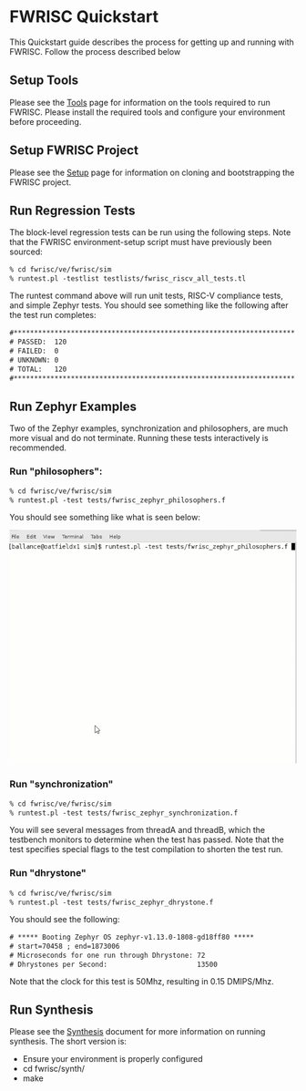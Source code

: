 # FWRISC Quickstart

This Quickstart guide describes the process for getting up and running with FWRISC. Follow the process
described below 

## Setup Tools

Please see the [Tools](fwrisc_tools.md) page for information on the tools required to run FWRISC. 
Please install the required tools and configure your environment before proceeding.

## Setup FWRISC Project

Please see the [Setup](fwrisc_setup.md) page for information on cloning and bootstrapping the
FWRISC project.

## Run Regression Tests

The block-level regression tests can be run using the following steps. Note that the
FWRISC environment-setup script must have previously been sourced:

```
% cd fwrisc/ve/fwrisc/sim
% runtest.pl -testlist testlists/fwrisc_riscv_all_tests.tl
```

The runtest command above will run unit tests, RISC-V compliance tests, and simple Zephyr tests. You should see 
something like the following after the test run completes:

```
#*********************************************************************
# PASSED:  120
# FAILED:  0
# UNKNOWN: 0
# TOTAL:   120
#*********************************************************************
```



## Run Zephyr Examples
Two of the Zephyr examples, synchronization and philosophers, are much more visual and do not terminate.
Running these tests interactively is recommended.

### Run "philosophers":

```
% cd fwrisc/ve/fwrisc/sim
% runtest.pl -test tests/fwrisc_zephyr_philosophers.f
```

You should see something like what is seen below:

![alt text](imgs/Philosophers.gif "Philosophers")


### Run "synchronization"

```
% cd fwrisc/ve/fwrisc/sim
% runtest.pl -test tests/fwrisc_zephyr_synchronization.f
```

You will see several messages from threadA and threadB, which the testbench monitors to determine
when the test has passed. Note that the test specifies special flags to the test compilation
to shorten the test run.

### Run "dhrystone"

```
% cd fwrisc/ve/fwrisc/sim
% runtest.pl -test tests/fwrisc_zephyr_dhrystone.f
```

You should see the following:
```
# ***** Booting Zephyr OS zephyr-v1.13.0-1808-gd18ff80 *****
# start=70458 ; end=1873006
# Microseconds for one run through Dhrystone: 72
# Dhrystones per Second:                      13500
```

Note that the clock for this test is 50Mhz, resulting in 0.15 DMIPS/Mhz.

## Run Synthesis
Please see the [Synthesis](fwrisc_synthesis.md) document for more information on running synthesis. The short version is:

- Ensure your environment is properly configured
- cd fwrisc/synth/<target>
- make




